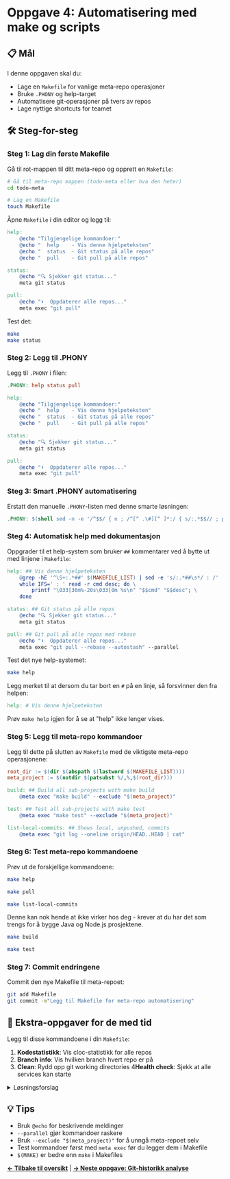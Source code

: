 # Oppgave 4: Automatisering med make og scripts

## 📋 Mål

I denne oppgaven skal du:
- Lage en `Makefile` for vanlige meta-repo operasjoner
- Bruke `.PHONY` og help-target
- Automatisere git-operasjoner på tvers av repos
- Lage nyttige shortcuts for teamet

## 🛠 Steg-for-steg

### Steg 1: Lag din første Makefile

Gå til rot-mappen til ditt meta-repo og opprett en `Makefile`:

```bash
# Gå til meta-repo mappen (todo-meta eller hva den heter)
cd todo-meta

# Lag en Makefile
touch Makefile
```

Åpne `Makefile` i din editor og legg til:

```makefile
help:
	@echo "Tilgjengelige kommandoer:"
	@echo "  help    - Vis denne hjelpeteksten"
	@echo "  status  - Git status på alle repos"
	@echo "  pull    - Git pull på alle repos"

status:
	@echo "🔍 Sjekker git status..."
	meta git status

pull:
	@echo "⬇️  Oppdaterer alle repos..."
	meta exec "git pull"
```

Test det:

```bash
make
make status
```

### Steg 2: Legg til .PHONY

Legg til `.PHONY` i filen:

```makefile
.PHONY: help status pull

help:
	@echo "Tilgjengelige kommandoer:"
	@echo "  help    - Vis denne hjelpeteksten"
	@echo "  status  - Git status på alle repos"
	@echo "  pull    - Git pull på alle repos"

status:
	@echo "🔍 Sjekker git status..."
	meta git status

pull:
	@echo "⬇️  Oppdaterer alle repos..."
	meta exec "git pull"
```

### Steg 3: Smart .PHONY automatisering

Erstatt den manuelle `.PHONY`-listen med denne smarte løsningen:

```makefile
.PHONY: $(shell sed -n -e '/^$$/ { n ; /^[^ .\#][^ ]*:/ { s/:.*$$// ; p ; } ; }' $(MAKEFILE_LIST))
```

### Steg 4: Automatisk help med dokumentasjon

Oppgrader til et help-system som bruker `##` kommentarer ved å bytte ut med linjene i `Makefile`:

```makefile
help: ## Vis denne hjelpeteksten
	@grep -hE '^\S+:.*##' $(MAKEFILE_LIST) | sed -e 's/:.*##\s*/ : /' | \
	while IFS=' : ' read -r cmd desc; do \
		printf "\033[36m%-20s\033[0m %s\n" "$$cmd" "$$desc"; \
	done

status: ## Git status på alle repos
	@echo "🔍 Sjekker git status..."
	meta git status

pull: ## Git pull på alle repos med rebase
	@echo "⬇️  Oppdaterer alle repos..."
	meta exec "git pull --rebase --autostash" --parallel
```
Test det nye help-systemet:

```bash
make help
```

Legg merket til at dersom du tar bort en `#` på en linje, så forsvinner den fra helpen:

```makefile
help: # Vis denne hjelpeteksten
```

Prøv `make help` igjen for å se at "help" ikke lenger vises.

### Steg 5: Legg til meta-repo kommandoer

Legg til dette på slutten av `Makefile` med de viktigste meta-repo operasjonene:

```makefile
root_dir := $(dir $(abspath $(lastword $(MAKEFILE_LIST))))
meta_project := $(notdir $(patsubst %/,%,$(root_dir)))

build: ## Build all sub-projects with make build
	@meta exec "make build" --exclude "$(meta_project)"

test: ## Test all sub-projects with make test
	@meta exec "make test" --exclude "$(meta_project)"

list-local-commits: ## Shows local, unpushed, commits
	@meta exec "git log --oneline origin/HEAD..HEAD | cat"
```

### Steg 6: Test meta-repo kommandoene

Prøv ut de forskjellige kommandoene:

```bash
make help
```
```bash
make pull
```
```bash
make list-local-commits
```
Denne kan nok hende at ikke virker hos deg - krever at du har det som trengs for å bygge Java og Node.js prosjektene.
```bash
make build
```

```bash
make test
```

### Steg 7: Commit endringene

Commit den nye Makefile til meta-repoet:

```bash
git add Makefile
git commit -m"Legg til Makefile for meta-repo automatisering"
```


## 🎯 Ekstra-oppgaver for de med tid

Legg til disse kommandoene i din `Makefile`:

1. **Kodestatistikk**: Vis cloc-statistikk for alle repos
2. **Branch info**: Vis hvilken branch hvert repo er på
3. **Clean**: Rydd opp git working directories
4**Health check**: Sjekk at alle services kan starte

<details markdown="1">
  <summary>Løsningsforslag</summary>

```makefile
stats: ## Vis kodestatistikk med cloc
	@echo "📊 Genererer kodestatistikk..."
	meta exec "cloc . --vcs=git --quiet" --exclude "$(meta_project)"

branch-info: ## Vis hvilken branch hvert repo er på
	@echo "🌳 Viser branch-informasjon..."
	meta exec "echo \"\$$(basename \$$(pwd)): \$$(git branch --show-current)\"" --exclude "$(meta_project)"

clean: ## Rydd opp git working directories
	@echo "🧹 Rydder opp..."
	meta exec "git clean -fd" --exclude "$(meta_project)"

health: ## Kjør health check på alle services
	@echo "💚 Kjører health check..."
	meta exec "if [ -f docker-compose.yml ]; then docker-compose config -q && echo 'Docker compose OK'; fi" --exclude "$(meta_project)"
```

</details>

## 💡 Tips

- Bruk `@echo` for beskrivende meldinger
- `--parallel` gjør kommandoer raskere
- Bruk `--exclude "$(meta_project)"` for å unngå meta-repoet selv
- Test kommandoer først med `meta exec` før du legger dem i Makefile
- `$(MAKE)` er bedre enn `make` i Makefiles

**[← Tilbake til oversikt](../)** | **[→ Neste oppgave: Git-historikk analyse](../05-git-history/)**